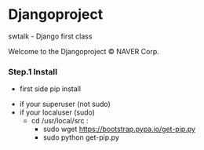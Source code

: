 # Djangoproject
swtalk - Django first class

Welcome to the Djangoproject © NAVER Corp.
 
### Step.1 Install

 * first side pip install 
  - if your superuser (not sudo)
  - if your localuser (sudo)
    - cd /usr/local/src :
      * sudo wget https://bootstrap.pypa.io/get-pip.py
      * sudo python get-pip.py
